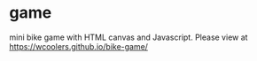 # game
mini bike game with HTML canvas and Javascript. Please view at https://wcoolers.github.io/bike-game/
